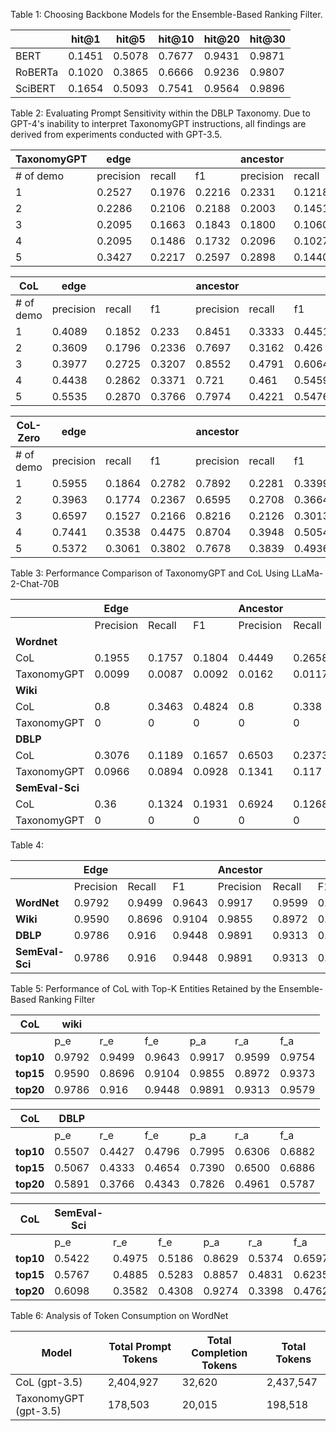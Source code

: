 Table 1: Choosing Backbone Models for the Ensemble-Based Ranking Filter. 

|   | hit@1 | hit@5 | hit@10 | hit@20 | hit@30|
|----------|----------|----------|----------|----------|----------|
| BERT | 0.1451 | 0.5078 | 0.7677 | 0.9431 | 0.9871 | 
| RoBERTa | 0.1020 | 0.3865 | 0.6666| 0.9236 | 0.9807 |
| SciBERT | 0.1654 | 0.5093  | 0.7541 | 0.9564 | 0.9896 |

Table 2: Evaluating Prompt Sensitivity within the DBLP Taxonomy. Due to GPT-4's inability to interpret TaxonomyGPT instructions, all findings are derived from experiments conducted with GPT-3.5.

| TaxonomyGPT| edge       |            |            | ancestor   |            |            |
|-----------|------------|------------|------------|------------|------------|------------|
| # of demo | precision | recall     | f1         | precision  | recall     | f1         |
| 1         | 0.2527     | 0.1976     | 0.2216     | 0.2331     | 0.1218     | 0.1582     |
| 2         | 0.2286     | 0.2106     | 0.2188     | 0.2003     | 0.1451     | 0.1674     |
| 3         | 0.2095     | 0.1663     | 0.1843     | 0.1800     | 0.1060     | 0.1331     |
| 4         | 0.2095     | 0.1486     | 0.1732     | 0.2096     | 0.1027     | 0.1363     |
| 5         | 0.3427     | 0.2217     | 0.2597     | 0.2898     | 0.1440     | 0.1715     |

| CoL       | edge       |            |            | ancestor   |            |            |
|-----------|------------|------------|------------|------------|------------|------------|
| # of demo | precision | recall     | f1         | precision  | recall     | f1         |
| 1         | 0.4089     | 0.1852     | 0.233      | 0.8451     | 0.3333     | 0.4451     |
| 2         | 0.3609     | 0.1796     | 0.2336     | 0.7697     | 0.3162     | 0.426      |
| 3         | 0.3977     | 0.2725     | 0.3207     | 0.8552     | 0.4791     | 0.6064     |
| 4         | 0.4438     | 0.2862     | 0.3371     | 0.721      | 0.461      | 0.5459     |
| 5         | 0.5535     | 0.2870     | 0.3766     | 0.7974     | 0.4221     | 0.5476     |

| CoL-Zero  | edge       |            |            | ancestor   |            |            |
|-----------|------------|------------|------------|------------|------------|------------|
| # of demo | precision | recall     | f1         | precision  | recall     | f1         |
| 1         | 0.5955     | 0.1864     | 0.2782     | 0.7892     | 0.2281     | 0.3399     |
| 2         | 0.3963     | 0.1774     | 0.2367     | 0.6595     | 0.2708     | 0.3664     |
| 3         | 0.6597     | 0.1527     | 0.2166     | 0.8216     | 0.2126     | 0.3013     |
| 4         | 0.7441     | 0.3538     | 0.4475     | 0.8704     | 0.3948     | 0.5054     |
| 5         | 0.5372     | 0.3061     | 0.3802     | 0.7678     | 0.3839     | 0.4936     |

Table 3: Performance Comparison of TaxonomyGPT and CoL Using LLaMa-2-Chat-70B

|              | Edge            |              |        | Ancestor      |              |        | 
|--------------|-----------------|--------------|--------|---------------|--------------|--------------|
|              | Precision       | Recall       | F1     | Precision     | Recall       | F1     |
| **Wordnet**  |                 |              |        |               |              |        |
| CoL          | 0.1955          | 0.1757       | 0.1804 | 0.4449        | 0.2658       | 0.3209 |
| TaxonomyGPT  | 0.0099          | 0.0087       | 0.0092 | 0.0162        | 0.0117       | 0.0131 |
| **Wiki**     |                 |              |        |               |              |        |
| CoL          | 0.8             | 0.3463       | 0.4824 | 0.8           | 0.338        | 0.4742 |
| TaxonomyGPT  | 0               | 0            | 0      | 0             | 0            | 0      |
| **DBLP**     |                 |              |        |               |              |        |
| CoL          | 0.3076          | 0.1189       | 0.1657 | 0.6503        | 0.2373       | 0.3399 |
| TaxonomyGPT  | 0.0966          | 0.0894       | 0.0928 | 0.1341        | 0.117        | 0.125  |
| **SemEval-Sci** |              |              |        |               |              |        |
| CoL          | 0.36            | 0.1324       | 0.1931 | 0.6924        | 0.1268       | 0.2135 |
| TaxonomyGPT  | 0               | 0            | 0      | 0             | 0            | 0      |

Table 4:

|              | Edge            |              |        | Ancestor      |              |        | 
|--------------|-----------------|--------------|--------|---------------|--------------|--------------|
|              | Precision       | Recall       | F1     | Precision     | Recall       | F1     |
| **WordNet**  | 0.9792  | 0.9499| 0.9643| 0.9917| 0.9599  | 0.9754|
| **Wiki**     | 0.9590  | 0.8696| 0.9104| 0.9855| 0.8972  | 0.9373| 
| **DBLP**     | 0.9786  | 0.916 | 0.9448| 0.9891| 0.9313  | 0.9579|
| **SemEval-Sci**     | 0.9786  | 0.916 | 0.9448| 0.9891| 0.9313  | 0.9579|   



Table 5: Performance of CoL with Top-K Entities Retained by the Ensemble-Based Ranking Filter

| CoL        | wiki    |       |       |       |         |       |    
|------------|---------|-------|-------|-------|---------|-------|
|            | p_e     | r_e   | f_e   | p_a   | r_a     | f_a   | 
| **top10**  | 0.9792  | 0.9499| 0.9643| 0.9917| 0.9599  | 0.9754|
| **top15**  | 0.9590  | 0.8696| 0.9104| 0.9855| 0.8972  | 0.9373| 
| **top20**  | 0.9786  | 0.916 | 0.9448| 0.9891| 0.9313  | 0.9579|   

| CoL        | DBLP    |       |       |       |         |       |    
|------------|---------|-------|-------|-------|---------|-------|
|            | p_e     | r_e   | f_e   | p_a   | r_a     | f_a   | 
| **top10**  | 0.5507  | 0.4427| 0.4796| 0.7995| 0.6306  | 0.6882| 
| **top15**  | 0.5067  | 0.4333| 0.4654| 0.7390| 0.6500  | 0.6886| 
| **top20**  | 0.5891  | 0.3766| 0.4343| 0.7826| 0.4961  | 0.5787|    


| CoL        | SemEval-Sci    |       |       |       |     |    |    
|------------|---------|-------|-------|-------|---------|-------|
|            | p_e     | r_e   | f_e   | p_a   | r_a     | f_a   | 
| **top10**  | 0.5422  | 0.4975| 0.5186| 0.8629| 0.5374  | 0.6597| 
| **top15**  | 0.5767  | 0.4885| 0.5283| 0.8857| 0.4831  | 0.6235| 
| **top20**  | 0.6098  | 0.3582| 0.4308| 0.9274| 0.3398  | 0.4762|     

Table 6: Analysis of Token Consumption on WordNet

| Model               | Total Prompt Tokens | Total Completion Tokens | Total Tokens |
|---------------------|---------------------|-------------------------|--------------|
| CoL (gpt-3.5)       | 2,404,927           | 32,620                  | 2,437,547    |
| TaxonomyGPT (gpt-3.5) | 178,503           | 20,015                  | 198,518      |



